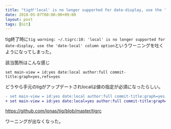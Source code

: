 ```yaml
---
title: "tigが'local' is no longer supported for date-display, use the 'date-local' column optionというワーニングを吐くようになってしまった"
date: 2018-05-07T00:00:00+09:00
layout: post
tags: [Git]
---
```


tig終了時に`tig warning: ~/.tigrc:10: 'local' is no longer supported for date-display, use the 'date-local' column option`というワーニングを吐くようになってしまった。

該当箇所はこんな感じ
```
set main-view = id:yes date:local author:full commit-title:graph=yes,refs=yes
```

どうやら手元のtigがアップデートされlocalは値の指定が必須になったらしい。


```diff
- set main-view = id:yes date:local author:full commit-title:graph=yes,refs=yes
+ set main-view = id:yes date:local=yes author:full commit-title:graph=yes,refs=yes
```
https://github.com/jonas/tig/blob/master/tigrc

ワーニングが出なくなった。
